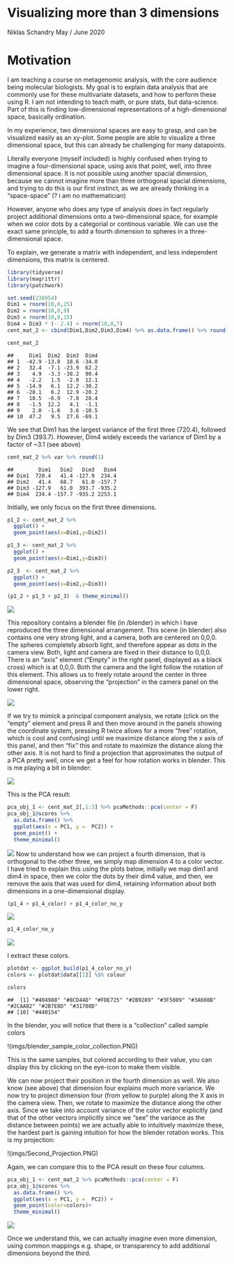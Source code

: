 Visualizing more than 3 dimensions
================
Niklas Schandry
May / June 2020

# Motivation

I am teaching a course on metagenomic analysis, with the core audience
being molecular biologists. My goal is to explain data analysis that are
commonly use for these multivariate datasets, and how to perform these
using R. I am not intending to teach math, or pure stats, but
data-science. Part of this is finding low-dimensional representations of
a high-dimensional space, basically ordination.

In my experience, two dimensional spaces are easy to grasp, and can be
visualized easily as an xy-plot. Some people are able to visualize a
three dimensional space, but this can already be challenging for many
datapoints.

Literally everyone (myself included) is highly confused when trying to
imagine a four-dimensional space, using axis that point, well, into
three dimensional space. It is not possible using another spacial
dimension, because we cannot imagine more than three orthogonal spacial
dimensions, and trying to do this is our first instinct, as we are
already thinking in a “space-space” (? i am no mathematician)

However, anyone who does any type of analysis does in fact regularly
project additional dimensions onto a two-dimensional space, for example
when we color dots by a categorial or continous variable. We can use the
exact same principle, to add a fourth dimension to spheres in a
three-dimensional space.

To explain, we generate a matrix with independent, and less independent
dimensions, this matrix is centered.

``` r
library(tidyverse)
library(magrittr)
library(patchwork)
```

``` r
set.seed(238954)
Dim1 = rnorm(10,0,25)
Dim2 = rnorm(10,0,9)
Dim3 = rnorm(10,0,15)
Dim4 = Dim3 * (- 2.4) + rnorm(10,0,7)
cent_mat_2 <- cbind(Dim1,Dim2,Dim3,Dim4) %>% as.data.frame() %>% round(1)
```

``` r
cent_mat_2
```

    ##     Dim1  Dim2  Dim3  Dim4
    ## 1  -42.9 -13.8  18.6 -34.0
    ## 2   32.4  -7.1 -23.9  62.2
    ## 3    4.9  -3.3 -38.2  90.4
    ## 4   -2.2   1.5  -2.0  12.1
    ## 5  -14.9   6.1  12.2 -30.2
    ## 6  -28.1   6.2  12.9 -20.2
    ## 7   18.5  -6.9  -7.8  28.4
    ## 8   -1.5  12.2   4.1  -1.1
    ## 9    2.0  -1.6   3.6 -10.5
    ## 10  47.2   9.5  27.6 -69.1

We see that Dim1 has the largest variance of the first three (720.4),
followed by Dim3 (393.7). However, Dim4 widely exceeds the variance of
Dim1 by a factor of \~3.1 (see above)

``` r
cent_mat_2 %>% var %>% round(1)
```

    ##        Dim1   Dim2   Dim3   Dim4
    ## Dim1  720.4   41.4 -127.9  234.4
    ## Dim2   41.4   68.7   61.0 -157.7
    ## Dim3 -127.9   61.0  393.7 -935.2
    ## Dim4  234.4 -157.7 -935.2 2253.1

Initially, we only focus on the first three dimensions.

``` r
p1_2 <- cent_mat_2 %>% 
  ggplot() +
  geom_point(aes(x=Dim1,y=Dim2))

p1_3 <- cent_mat_2 %>% 
  ggplot() +
  geom_point(aes(x=Dim1,y=Dim3))

p2_3  <- cent_mat_2 %>% 
  ggplot() +
  geom_point(aes(x=Dim2,y=Dim3))

(p1_2 + p1_3 + p2_3)  & theme_minimal()
```

![](README_files/figure-gfm/unnamed-chunk-5-1.png)<!-- -->

This repository contains a blender file (in /blender) in which i have
reproduced the three dimensional arrangement. This scene (in blender)
also contains one very strong light, and a camera, both are centered on
0,0,0. The spheres completely absorb light, and therefore appear as dots
in the camera view. Both, light and camera are fixed in their distance
to 0,0,0. There is an “axis” element (“Empty” in the right panel,
displayed as a black cross) which is at 0,0,0. Both the camera and the
light follow the rotation of this element. This allows us to freely
rotate around the center in three dimensional space, observing the
“projection” in the camera panel on the lower right.

![](imgs/Blender_scene_overview.PNG)

If we try to mimick a principal component analysis, we rotate (click on
the “empty” element and press R and then move around in the panels
showing the coordinate system, pressing R twice allows for a more “free”
rotation, which is cool and confusing) until we maximize distance along
the x axis of this panel, and then “fix” this and rotate to maximize the
distance along the other axis. It is not hard to find a projection that
approximates the output of a PCA pretty well, once we get a feel for how
rotation works in blender. This is me playing a bit in blender:

![](imgs/First_projection.PNG)

This is the PCA result:

``` r
pca_obj_1 <- cent_mat_2[,1:3] %>% pcaMethods::pca(center = F) 
pca_obj_1@scores %>%
  as.data.frame() %>%
  ggplot(aes(x = PC1, y =  PC2)) + 
  geom_point() +
  theme_minimal()
```

![](README_files/figure-gfm/unnamed-chunk-6-1.png)<!-- --> Now to
understand how we can project a fourth dimension, that is orthogonal to
the other three, we simply map dimension 4 to a color vector. I have
tried to explain this using the plots below, initially we map dim1 and
dim4 in space, then we color the dots by their dim4 value, and then, we
remove the axis that was used for dim4, retaining information about both
dimensions in a one-dimensional display.

``` r
(p1_4 + p1_4_color) + p1_4_color_no_y
```

![](README_files/figure-gfm/unnamed-chunk-8-1.png)<!-- -->

``` r
p1_4_color_no_y
```

![](README_files/figure-gfm/unnamed-chunk-10-1.png)<!-- -->

I extract these colors.

``` r
plotdat <- ggplot_build(p1_4_color_no_y)
colors <- plotdat$data[[1]] %$% colour
```

``` r
colors
```

    ##  [1] "#404988" "#8CD44D" "#FDE725" "#2B9289" "#3F5089" "#3A608B" "#2CAA82" "#2B7E8D" "#31708D"
    ## [10] "#440154"

In the blender, you will notice that there is a “collection” called
sample colors

\!(imgs/blender\_sample\_color\_collection.PNG)

This is the same samples, but colored according to their value, you can
display this by clicking on the eye-icon to make them visible.

We can now project their position in the fourth dimension as well. We
also know (see above) that dimension four explains much more variance.
We now try to project dimension four (from yellow to purple) along the X
axis in the camera view. Then, we rotate to maximize the distance along
the other axis. Since we take into account variance of the color vector
explicitly (and that of the other vectors implicitly since we “see” the
variance as the distance between points) we are actually able to
intuitively maximize these, the hardest part is gaining intuition for
how the blender rotation works. This is my projection:

\!(imgs/Second\_Projection.PNG)

Again, we can compare this to the PCA result on these four columns.

``` r
pca_obj_1 <- cent_mat_2 %>% pcaMethods::pca(center = F) 
pca_obj_1@scores %>%
  as.data.frame() %>%
  ggplot(aes(x = PC1, y =  PC2)) + 
  geom_point(color=colors)+
  theme_minimal()
```

![](README_files/figure-gfm/unnamed-chunk-13-1.png)<!-- -->

Once we understand this, we can actually imagine even more dimension,
using common mappings e.g. shape, or transparency to add additional
dimensions beyond the third.
